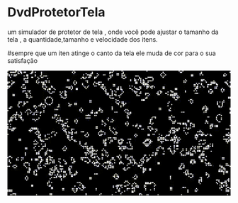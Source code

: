 # DvdProtetorTela

um simulador de protetor de tela , onde você pode ajustar o tamanho da tela , a quantidade,tamanho e velocidade dos itens.

#sempre que um iten atinge o canto da tela ele muda de cor para o sua satisfação

![Local GIF](WhatsApp-Video-2024-08-02-at-14.37.07.gif)
